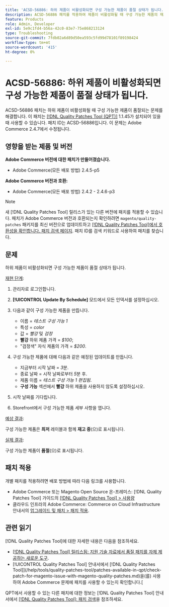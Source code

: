 ```yaml
---
title: 'ACSD-56886: 하위 제품이 비활성화되면 구성 가능한 제품이 품절 상태가 됩니다.'
description: ACSD-56886 패치를 적용하여 제품이 비활성화될 때 구성 가능한 제품의 재고가 부족해지는 Adobe Commerce 문제를 해결합니다.
feature: Products
role: Admin, Developer
exl-id: 5e9c1fd4-b56a-42c0-83e7-75e868213124
type: Troubleshooting
source-git-commit: 7fdb02a6d89d50ea593c5fd99d78101f89198424
workflow-type: tm+mt
source-wordcount: '415'
ht-degree: 0%

---
```


# ACSD-56886: 하위 제품이 비활성화되면 구성 가능한 제품이 품절 상태가 됩니다.

ACSD-56886 패치는 하위 제품이 비활성화될 때 구성 가능한 제품이 품절되는 문제를 해결합니다. 이 패치는 [[!DNL Quality Patches Tool (QPT)]](https://experienceleague.adobe.com/en/docs/commerce-operations/tools/quality-patches-tool/quality-patches-tool-to-self-serve-quality-patches) 1.1.45가 설치되어 있을 때 사용할 수 있습니다. 패치 ID는 ACSD-56886입니다. 이 문제는 Adobe Commerce 2.4.7에서 수정됩니다.

## 영향을 받는 제품 및 버전

**Adobe Commerce 버전에 대한 패치가 만들어졌습니다.**

* Adobe Commerce(모든 배포 방법) 2.4.5-p5

**Adobe Commerce 버전과 호환:**

* Adobe Commerce(모든 배포 방법) 2.4.2 - 2.4.6-p3

>[!NOTE]
>
>새 [!DNL Quality Patches Tool] 릴리스가 있는 다른 버전에 패치를 적용할 수 있습니다. 패치가 Adobe Commerce 버전과 호환되는지 확인하려면 `magento/quality-patches` 패키지를 최신 버전으로 업데이트하고 [[!DNL Quality Patches Tool]에서 호환성을 확인합니다. 패치 검색 페이지](https://experienceleague.adobe.com/tools/commerce-quality-patches/index.html). 패치 ID를 검색 키워드로 사용하여 패치를 찾습니다.

## 문제

하위 제품이 비활성화되면 구성 가능한 제품이 품절 상태가 됩니다.

<u>재현 단계</u>:

1. 관리자로 로그인합니다.
1. **[!UICONTROL Update By Schedule]** 모드에서 모든 인덱서를 설정하십시오.
1. 다음과 같이 구성 가능한 제품을 만듭니다.

   * 이름 = *테스트 구성 가능 1*
   * 특성 = *color*
   * 값 = *빨강* 및 *검정*
   * **빨강** 하위 제품 가격 = *$100*;
   * &quot;검정색&quot; 자식 제품의 가격 = *$200*.

1. 구성 가능한 제품에 대해 다음과 같은 예정된 업데이트를 만듭니다.

   * 지금부터 시작 날짜 = *3*&#x200B;분.
   * 종료 날짜 = 시작 날짜로부터 *5*&#x200B;분 후.
   * 제품 이름 = *테스트 구성 가능 1 편집됨*.
   * **구성 가능** 섹션에서 **빨강** 하위 제품을 사용하지 않도록 설정하십시오.

1. 시작 날짜를 기다립니다.
1. Storefront에서 구성 가능한 제품 세부 사항을 엽니다.

<u>예상 결과</u>:

구성 가능한 제품은 **최저** 레이블과 함께 **재고 중**(으)로 표시됩니다.

<u>실제 결과</u>:

구성 가능한 제품이 **품절**(으)로 표시됩니다.

## 패치 적용

개별 패치를 적용하려면 배포 방법에 따라 다음 링크를 사용합니다.

* Adobe Commerce 또는 Magento Open Source 온-프레미스: [!DNL Quality Patches Tool] 가이드의 [[!DNL Quality Patches Tool] > 사용량](/help/tools/quality-patches-tool/usage.md)
* 클라우드 인프라의 Adobe Commerce: Commerce on Cloud Infrastructure 안내서의 [업그레이드 및 패치 > 패치 적용](https://experienceleague.adobe.com/docs/commerce-cloud-service/user-guide/develop/upgrade/apply-patches.html).

## 관련 읽기

[!DNL Quality Patches Tool]에 대한 자세한 내용은 다음을 참조하세요.

* [[!DNL Quality Patches Tool] 릴리스됨: 지원 기술 자료에서 품질 패치를 자체 제공하는 새로운 도구](https://experienceleague.adobe.com/en/docs/commerce-operations/tools/quality-patches-tool/quality-patches-tool-to-self-serve-quality-patches).
* [!UICONTROL Quality Patches Tool] 안내서에서  [!DNL Quality Patches Tool]](/help/tools/quality-patches-tool/patches-available-in-qpt/check-patch-for-magento-issue-with-magento-quality-patches.md)을(를) 사용하여 Adobe Commerce 문제에 패치를 사용할 수 있는지 확인합니다.[


QPT에서 사용할 수 있는 다른 패치에 대한 정보는 [!DNL Quality Patches Tool] 안내서에서 [[!DNL Quality Patches Tool]: 패치 검색](https://experienceleague.adobe.com/tools/commerce-quality-patches/index.html)을 참조하세요.
